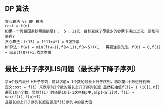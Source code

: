 
## DP 算法
    贪心算法 vs DP 算法
    cost = f(n)
    如果一个奇葩国家钞票面额是1 ， 5 ，11元，目标变成了尽量少的钞票下凑出15元，该如何处理?
    贪心算法：f(15) = 1*11+4*1 = 5张钞票
    DP算法：f(w) = min(f(w-1),f(w-11),f(w-5))+1,  需要注意的是，f(0) = 0,f(1) = min(f(0))+1,依次类推

## 最长上升子序列LIS问题（最长非下降子序列）
    求n个数的最长上升子序列，可以求前n-1个数的最长上升子序列，再跟第n个数进行判断
    定义cost = f(i) 来表示前i个数的最长上升子序列长度,显然初始值f(i)= 1 (i∈[1,n])
    遍历1到n个数，显然f(i) 的值是1到i-1这些数p中,a[p]<a[i]时，f(i) = max(f(i),f(p)+1)
    且最长的上升子序列长度应该是f(i)序列中的最大值

